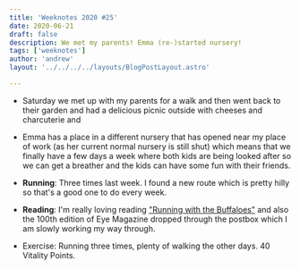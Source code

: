 ```yaml
---
title: 'Weeknotes 2020 #25'
date: 2020-06-21
draft: false
description: We met my parents! Emma (re-)started nursery!
tags: ['weeknotes']
author: 'andrew'
layout: '../../../../layouts/BlogPostLayout.astro'

---
```

-   Saturday we met up with my parents for a walk and then went back to their garden and had a delicious picnic outside with cheeses and charcuterie and

-   Emma has a place in a different nursery that has opened near my place of work (as her current normal nursery is still shut) which means that we finally have a few days a week where both kids are being looked after so we can get a breather and the kids can have some fun with their friends.

-   **Running**: Three times last week. I found a new route which is pretty hilly so that's a good one to do every week.

-   **Reading**: I'm really loving reading ["Running with the Buffaloes"](https://www.amazon.co.uk/dp/B004HD49Q2/ref=pe_385721_48721101_TE_M1DP) and also the 100th edition of Eye Magazine dropped through the postbox which I am slowly working my way through.

-   Exercise: Running three times, plenty of walking the other days. 40 Vitality Points.
